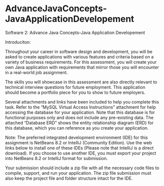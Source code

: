 # AdvanceJavaConcepts-JavaApplicationDevelopement
 Software 2: Advance Java Concepts-Java Application Developement

Introduciton:

Throughout your career in software design and development, you will be asked to create applications with various features and criteria based on a variety of business requirements. For this assessment, you will create your own Java application with requirements that mirror those you will encounter in a real-world job assignment.

The skills you will showcase in this assessment are also directly relevant to technical interview questions for future employment. This application should become a portfolio piece for you to show to future employers.



Several attachments and links have been included to help you complete this task. Refer to the “MySQL Virtual Access Instructions” attachment for help accessing the database for your application. Note that this database is for functional purposes only and does not include any pre-existing data. The attached “Database ERD” shows the entity relationship diagram (ERD) for this database, which you can reference as you create your application.



Note: The preferred integrated development environment (IDE) for this assignment is NetBeans 8.2 or IntelliJ (Community Edition). Use the web links below to install one of these IDEs (Please note that IntelliJ is a direct download). If you choose to use another IDE, you must export your project into NetBeans 8.2 or IntelliJ format for submission.



Your submission should include a zip file with all the necessary code files to compile, support, and run your application. The zip file submission must also keep the project file and folder structure intact for the IDE.